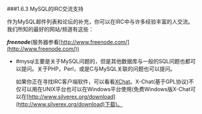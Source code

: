 ###1.6.3 MySQL的IRC交流支持

  作为MySQL邮件列表和论坛的补充，你可以在IRC中与许多经验丰富的人交流。我们所知的最好的网站/频道有这些：
  
  ***freenode***(服务器参看[http://www.freenode.com/](http://www.freenode.com/))
  
  + \#mysql主要是关于MySQL问题的，但是其他数据库与一般的SQL问题也都可以提问。关于PHP，Perl，或是C与MySQL关联的问题也可以提问。
  
    如果你正在寻找IRC客户端软件，可以看看[XChat](http://www.xchat.org)。X-Chat(基于GPL协议)不仅可以用在UNIX平台也可以在Windows平台使用(免费Windows版X-Chat可以在[http://www.silverex.org/download](http://www.silverex.org/download)下载)。
  
  